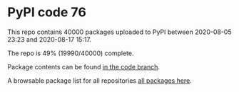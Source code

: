 # PyPI code 76

This repo contains 40000 packages uploaded to PyPI between 
2020-08-05 23:23 and 2020-08-17 15:17.

The repo is 49% (19990/40000) complete.

Package contents can be found [in the code branch](https://github.com/pypi-data/pypi-mirror-76/tree/code/packages).

A browsable package list for all repositories [all packages here](https://pypi-data.github.io/website/repositories/pypi-mirror-76).


